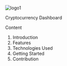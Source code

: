 ![logo1](https://user-images.githubusercontent.com/108121425/235415451-5a7fa61e-b32b-49e6-a66d-0a947ccb26f1.png)

Cryptocurrency Dashboard



Content
1. Introduction
2. Features
3. Technologies Used
4. Getting Started
5. Contribution
